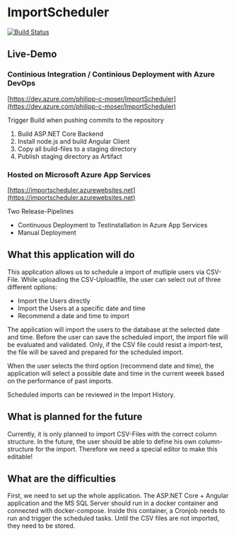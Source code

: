 # ImportScheduler
[![Build Status](https://dev.azure.com/philipp-c-moser/ImportScheduler/_apis/build/status/philipp-c-moser.ImportScheduler?branchName=develop)](https://dev.azure.com/philipp-c-moser/ImportScheduler/_build/latest?definitionId=27&branchName=develop)

## Live-Demo

### Continious Integration / Continious Deployment with Azure DevOps
[https://dev.azure.com/philipp-c-moser/ImportScheduler](https://dev.azure.com/philipp-c-moser/ImportScheduler)

Trigger Build when pushing commits to the repository
 1. Build ASP.NET Core Backend
 2. Install node.js and build Angular Client 
 3. Copy all build-files to a staging directory
 4. Publish staging directory as Artifact

### Hosted on Microsoft Azure App Services
[https://importscheduler.azurewebsites.net](https://importscheduler.azurewebsites.net)

Two Release-Pipelines
 - Continuous Deployment to Testinstallation in Azure App Services
 - Manual Deployment 


## What this application will do
This application allows us to schedule a import of mutliple users via CSV-File.
While uploading the CSV-Uploadfile, the user can select out of three different options:

 - Import the Users directly
 - Import the Users at a specific date and time
 - Recommend a date and time to import

The application will import the users to the database at the selected date and time.
Before the user can save the scheduled import, the import file will be evaluated and validated. Only, if the CSV file could resist a import-test, the file will be saved and prepared for the scheduled import.

When the user selects the third option (recommend date and time), the application will select a possible date and time in the current weeek based on the performance of past imports.

Scheduled imports can be reviewed in the Import History.

## What is planned for the future
Currently, it is only planned to import CSV-Files with the correct column structure.
In the future, the user should be able to define his own column-structure for the import. Therefore we need a special editor to make this editable!


## What are the difficulties
First, we need to set up the whole application. The ASP.NET Core + Angular application and the MS SQL Server should run in a docker container and connected with docker-compose.
Inside this container, a Cronjob needs to run and trigger the scheduled tasks. Until the CSV files are not imported, they need to be stored.
